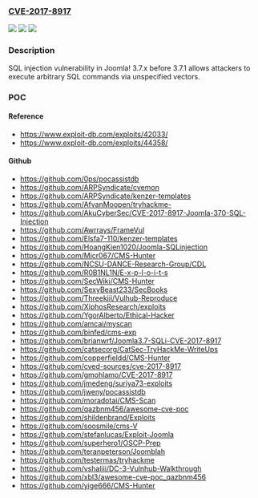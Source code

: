 ### [CVE-2017-8917](https://cve.mitre.org/cgi-bin/cvename.cgi?name=CVE-2017-8917)
![](https://img.shields.io/static/v1?label=Product&message=n%2Fa&color=blue)
![](https://img.shields.io/static/v1?label=Version&message=n%2Fa&color=blue)
![](https://img.shields.io/static/v1?label=Vulnerability&message=n%2Fa&color=brighgreen)

### Description

SQL injection vulnerability in Joomla! 3.7.x before 3.7.1 allows attackers to execute arbitrary SQL commands via unspecified vectors.

### POC

#### Reference
- https://www.exploit-db.com/exploits/42033/
- https://www.exploit-db.com/exploits/44358/

#### Github
- https://github.com/0ps/pocassistdb
- https://github.com/ARPSyndicate/cvemon
- https://github.com/ARPSyndicate/kenzer-templates
- https://github.com/AfvanMoopen/tryhackme-
- https://github.com/AkuCyberSec/CVE-2017-8917-Joomla-370-SQL-Injection
- https://github.com/Awrrays/FrameVul
- https://github.com/Elsfa7-110/kenzer-templates
- https://github.com/HoangKien1020/Joomla-SQLinjection
- https://github.com/Micr067/CMS-Hunter
- https://github.com/NCSU-DANCE-Research-Group/CDL
- https://github.com/R0B1NL1N/E-x-p-l-o-i-t-s
- https://github.com/SecWiki/CMS-Hunter
- https://github.com/SexyBeast233/SecBooks
- https://github.com/Threekiii/Vulhub-Reproduce
- https://github.com/XiphosResearch/exploits
- https://github.com/YgorAlberto/Ethical-Hacker
- https://github.com/amcai/myscan
- https://github.com/binfed/cms-exp
- https://github.com/brianwrf/Joomla3.7-SQLi-CVE-2017-8917
- https://github.com/catsecorg/CatSec-TryHackMe-WriteUps
- https://github.com/copperfieldd/CMS-Hunter
- https://github.com/cved-sources/cve-2017-8917
- https://github.com/gmohlamo/CVE-2017-8917
- https://github.com/jmedeng/suriya73-exploits
- https://github.com/jweny/pocassistdb
- https://github.com/moradotai/CMS-Scan
- https://github.com/qazbnm456/awesome-cve-poc
- https://github.com/shildenbrand/Exploits
- https://github.com/soosmile/cms-V
- https://github.com/stefanlucas/Exploit-Joomla
- https://github.com/superhero1/OSCP-Prep
- https://github.com/teranpeterson/Joomblah
- https://github.com/testermas/tryhackme
- https://github.com/vshaliii/DC-3-Vulnhub-Walkthrough
- https://github.com/xbl3/awesome-cve-poc_qazbnm456
- https://github.com/yige666/CMS-Hunter

